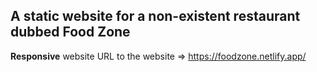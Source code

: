 ## A static website for a non-existent restaurant dubbed Food Zone
**Responsive** website
URL to the website => https://foodzone.netlify.app/
